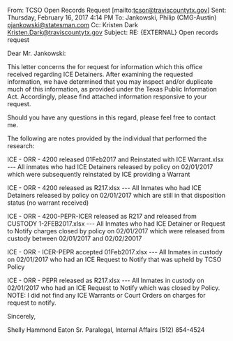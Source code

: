 From: TCSO Open Records Request [mailto:tcsor@traviscountytx.gov] 
Sent: Thursday, February 16, 2017 4:14 PM
To: Jankowski, Philip (CMG-Austin) <pjankowski@statesman.com>
Cc: Kristen Dark <Kristen.Dark@traviscountytx.gov>
Subject: RE: {EXTERNAL} Open records request
 
Dear Mr. Jankowski:
 
This letter concerns the for request for information which this office received regarding ICE Detainers.  After examining the requested information, we have determined that you may inspect and/or duplicate much of this information, as provided under the Texas Public Information Act.  Accordingly, please find attached information responsive to your request. 
 
Should you have any questions in this regard, please feel free to contact me.
 
The following are notes provided by the individual that performed the research:
 
ICE - ORR - 4200 released 01Feb2017 and Reinstated with ICE Warrant.xlsx ---  All inmates who had ICE Detainers released by policy on 02/01/2017 which were subsequently reinstated by ICE providing a Warrant
 
ICE - ORR - 4200 released as R217.xlsx --- All Inmates who had ICE Detainers released by policy on 02/01/2017 which are still in that disposition status (no warrant received)
 
ICE - ORR - 4200-PEPR-ICER released as R217 and released from CUSTODY 1-2FEB2017.xlsx --- All Inmates who had ICE Detainer or Request to Notify charges closed by policy on 02/01/2017 which were released from custody between 02/01/2017 and 02/02/20017
 
ICE - ORR - ICER-PEPR accepted 01Feb2017.xlsx --- All Inmates in custody on 02/01/2017 who had an ICE Request to Notify that was upheld by TCSO Policy
 
ICE - ORR - PEPR released as R217.xlsx --- All Inmates in custody on 02/01/2017 who had an ICE Request to Notify which was closed by Policy. NOTE: I did not find any ICE Warrants or Court Orders on charges for request to notify.
 
Sincerely,
 
Shelly Hammond Eaton
Sr. Paralegal, Internal Affairs
(512) 854-4524
 
 
